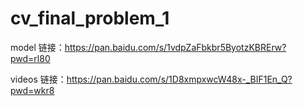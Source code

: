# cv_final_problem_1

model 链接：https://pan.baidu.com/s/1vdpZaFbkbr5ByotzKBRErw?pwd=rl80

videos 链接：https://pan.baidu.com/s/1D8xmpxwcW48x-_BIF1En_Q?pwd=wkr8
